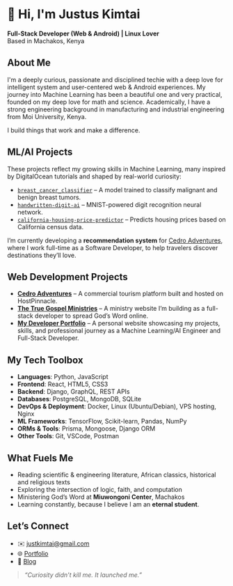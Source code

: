 # 👋 Hi, I'm Justus Kimtai

**Full-Stack Developer (Web & Android) | Linux Lover**  
Based in Machakos, Kenya

## About Me
I'm a deeply curious, passionate and disciplined techie with a deep love for intelligent system and user-centered web & Android experiences. My journey into Machine Learning has been a beautiful one and very practical, founded on my deep love for math and science. Academically, I have a strong engineering background in manufacturing and industrial engineering from Moi University, Kenya.

I build things that work and make a difference.

## ML/AI Projects

These projects reflect my growing skills in Machine Learning, many inspired by DigitalOcean tutorials and shaped by real-world curiosity:

- [`breast_cancer_classifier`](https://github.com/justkimtai/breast_cancer_classifier) – A model trained to classify malignant and benign breast tumors.
- [`handwritten-digit-ai`](https://github.com/justkimtai/handwritten-digit-ai) – MNIST-powered digit recognition neural network.
- [`california-housing-price-predictor`](https://github.com/justkimtai/california-housing-price-predictor.git) – Predicts housing prices based on California census data.

I’m currently developing a **recommendation system** for [Cedro Adventures](https://www.cedroadventures.com), where I work full-time as a Software Developer, to help travelers discover destinations they’ll love.

## Web Development Projects

- [**Cedro Adventures**](https://www.cedroadventures.com) – A commercial tourism platform built and hosted on HostPinnacle.
- [**The True Gospel Ministries**](https://thetruegospelministries.org) – A ministry website I’m building as a full-stack developer to spread God’s Word online.
- [**My Developer Portfolio**](https://justuskimtai.com/) – A personal website showcasing my projects, skills, and professional journey as a Machine Learning/AI Engineer and Full-Stack Developer.

## My Tech Toolbox

- **Languages**: Python, JavaScript  
- **Frontend**: React, HTML5, CSS3  
- **Backend**: Django, GraphQL, REST APIs
- **Databases**:	PostgreSQL, MongoDB, SQLite
- **DevOps & Deployment**: Docker, Linux (Ubuntu/Debian), VPS hosting, Nginx  
- **ML Frameworks**: TensorFlow, Scikit-learn, Pandas, NumPy
- **ORMs & Tools**:	Prisma, Mongoose, Django ORM
- **Other Tools**: Git, VSCode, Postman

## What Fuels Me

- Reading scientific & engineering literature, African classics, historical and religious texts  
- Exploring the intersection of logic, faith, and computation  
- Ministering God’s Word at **Miuwongoni Center**, Machakos  
- Learning constantly, because I believe I am an **eternal student**.

## Let’s Connect

- ✉️ justkimtai@gmail.com  
- 🌐 [Portfolio](https://justuskimtai.com)  
- 💬 [Blog](https://justuskimtai/blogs)

> _“Curiosity didn’t kill me. It launched me.”_
